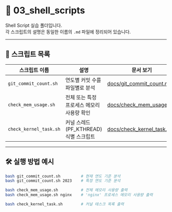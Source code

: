 # 🐚 03_shell_scripts

Shell Script 실습 폴더입니다.  
각 스크립트의 설명은 동일한 이름의 `.md` 파일에 정리되어 있습니다.

---

## 📄 스크립트 목록

| 스크립트 이름             | 설명                                | 문서 보기                                      |
|---------------------------|-------------------------------------|------------------------------------------------|
| `git_commit_count.sh`     | 연도별 커밋 수를 파일별로 분석       | [docs/git_commit_count.md](docs/git_commit_count.md)   |
| `check_mem_usage.sh`      | 전체 또는 특정 프로세스 메모리 사용량 확인 | [docs/check_mem_usage.md](docs/check_mem_usage.md)     |
| `check_kernel_task.sh`    | 커널 스레드(PF_KTHREAD) 식별 스크립트     | [docs/check_kernel_task.md](docs/check_kernel_task.md) |

---

## 🛠 실행 방법 예시

```bash
bash git_commit_count.sh         # 현재 연도 기준 분석
bash git_commit_count.sh 2023    # 특정 연도 기준 분석

bash check_mem_usage.sh          # 전체 메모리 사용량 출력
bash check_mem_usage.sh nginx    # 'nginx' 프로세스 메모리 사용량 출력

bash check_kernel_task.sh        # 커널 태스크 목록 출력
